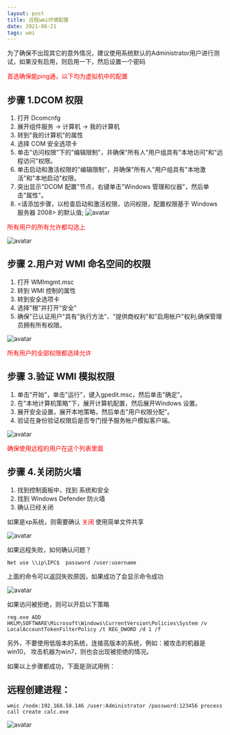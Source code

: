 ```yaml
---
layout: post
title: 远程wmi环境配置
date: 2021-06-21
tags: wmi
---
```


为了确保不出现其它的意外情况，建议使用系统默认的Administrator用户进行测试，如果没有启用，则启用一下，然后设置一个密码

<font color="red">首选确保能ping通，以下均为虚拟机中的配置</font>

## 步骤 1.DCOM 权限
 
1.	打开 Dcomcnfg
2.	展开组件服务 -> 计算机 -> 我的计算机
3.	转到"我的计算机"的属性
4.	选择 COM 安全选项卡
5.	单击"访问权限"下的"编辑限制"，并确保"所有人"用户组具有"本地访问"和"远程访问"权限。
6.	单击启动和激活权限的"编辑限制"，并确保"所有人"用户组具有"本地激活"和"本地启动"权限。
7.	突出显示"DCOM 配置"节点，右键单击"Windows 管理和仪器"，然后单击"属性"。
8.	<请添加步骤，以检查启动和激活权限，访问权限，配置权限基于 Windows 服务器 2008> 的默认值;
![avatar](/images/pages/2021_6_21_wmi_env_config/dcomdnfg.png)

<font color="red">所有用户的所有允许都勾选上</font>

![avatar](/images/pages/2021_6_21_wmi_env_config/enanble_priv.png)

## 步骤 2.用户对 WMI 命名空间的权限
 
1.	打开 WMImgmt.msc
2.	转到 WMI 控制的属性
3.	转到安全选项卡
4.	选择"根"并打开"安全"
5.	确保"已认证用户"具有"执行方法"、"提供商权利"和"启用帐户"权利;确保管理员拥有所有权限。

![avatar](/images/pages/2021_6_21_wmi_env_config/wmi_sec.png)

<font color="red">所有用户的全部权限都选择允许</font>

## 步骤 3.验证 WMI 模拟权限
 
1.	单击"开始"，单击"运行"，键入gpedit.msc，然后单击"确定"。
2.	在"本地计算机策略"下，展开计算机配置，然后展开Windows 设置。
3.	展开安全设置，展开本地策略，然后单击"用户权限分配"。
4.	验证在身份验证权限后是否专门授予服务帐户模拟客户端。

![avatar](/images/pages/2021_6_21_wmi_env_config/group_sec.png)

<font color="red">确保使用远程的用户在这个列表里面</font>

## 步骤 4.关闭防火墙
 
1.	找到控制面板中，找到 系统和安全
2.	找到 Windows Defender 防火墙
3.	确认已经关闭


如果是xp系统，则需要确认 <font color="red">关闭</font> 使用简单文件共享

![avatar](/images/pages/2021_6_21_wmi_env_config/close_share.png)

如果远程失败，如何确认问题？
```
Net use \\ip\IPC$  password /user:username    
```
上面的命令可以返回失败原因，如果成功了会显示命令成功

![avatar](/images/pages/2021_6_21_wmi_env_config/net_use.png)

如果访问被拒绝，则可以开启以下策略
```
reg.exe ADD HKLM\SOFTWARE\Microsoft\Windows\CurrentVersion\Policies\System /v LocalAccountTokenFilterPolicy /t REG_DWORD /d 1 /f
```

另外，不要使用低版本的系统，连接高版本的系统，例如：被攻击的机器是win10， 攻击机器为win7，则也会出现被拒绝的情况。


如果以上步骤都成功，下面是测试用例：

## 远程创建进程：
```
wmic /node:192.168.58.146 /user:Administrator /password:123456 process call create calc.exe
```
![avatar](/images/pages/2021_6_21_wmi_env_config/test_sample.png)
